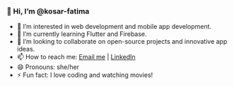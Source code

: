 ### 👋 Hi, I’m @kosar-fatima

- 👀 I’m interested in web development and mobile app development.
- 🌱 I’m currently learning Flutter and Firebase.
- 💞️ I’m looking to collaborate on open-source projects and innovative app ideas.
- 📫 How to reach me: [Email me](mailto:kosarfatima1044@gmail.com) | [LinkedIn](www.linkedin.com/in/kausar-fatima-56202925a)
- 😄 Pronouns: she/her
- ⚡ Fun fact: I love coding and watching movies!
